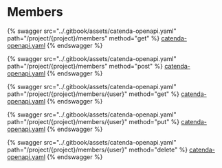 # Members

{% swagger src="../.gitbook/assets/catenda-openapi.yaml" path="/project/{project}/members" method="get" %}
[catenda-openapi.yaml](../.gitbook/assets/catenda-openapi.yaml)
{% endswagger %}

{% swagger src="../.gitbook/assets/catenda-openapi.yaml" path="/project/{project}/members" method="post" %}
[catenda-openapi.yaml](../.gitbook/assets/catenda-openapi.yaml)
{% endswagger %}

{% swagger src="../.gitbook/assets/catenda-openapi.yaml" path="/project/{project}/members/{user}" method="get" %}
[catenda-openapi.yaml](../.gitbook/assets/catenda-openapi.yaml)
{% endswagger %}

{% swagger src="../.gitbook/assets/catenda-openapi.yaml" path="/project/{project}/members/{user}" method="put" %}
[catenda-openapi.yaml](../.gitbook/assets/catenda-openapi.yaml)
{% endswagger %}

{% swagger src="../.gitbook/assets/catenda-openapi.yaml" path="/project/{project}/members/{user}" method="delete" %}
[catenda-openapi.yaml](../.gitbook/assets/catenda-openapi.yaml)
{% endswagger %}
